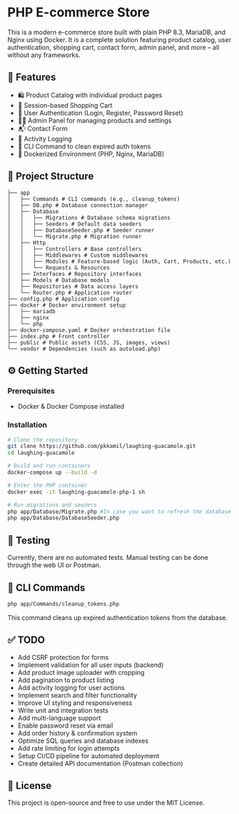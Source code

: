 # PHP E-commerce Store

This is a modern e-commerce store built with plain PHP 8.3, MariaDB, and Nginx using Docker. It is a complete solution featuring product catalog, user authentication, shopping cart, contact form, admin panel, and more – all without any frameworks.

## 🚀 Features

- 🛍️ Product Catalog with individual product pages
- 🛒 Session-based Shopping Cart
- 🔐 User Authentication (Login, Register, Password Reset)
- 🧑‍💼 Admin Panel for managing products and settings
- 📬 Contact Form
- 🧾 Activity Logging
- 🧹 CLI Command to clean expired auth tokens
- 🐳 Dockerized Environment (PHP, Nginx, MariaDB)

## 📁 Project Structure
```text
├── app
│   ├── Commands # CLI commands (e.g., cleanup_tokens)
│   ├── DB.php # Database connection manager
│   ├── Database
│   │   ├── Migrations # Database schema migrations
│   │   ├── Seeders # Default data seeders
│   │   ├── DatabaseSeeder.php # Seeder runner
│   │   └── Migrate.php # Migration runner
│   ├── Http
│   │   ├── Controllers # Base controllers
│   │   ├── Middlewares # Custom middlewares
│   │   ├── Modules # Feature-based logic (Auth, Cart, Products, etc.)
│   │   └── Requests & Resources
│   ├── Interfaces # Repository interfaces
│   ├── Models # Database models
│   ├── Repositories # Data access layers
│   └── Router.php # Application router
├── config.php # Application config
├── docker # Docker environment setup
│   ├── mariadb
│   ├── nginx
│   └── php
├── docker-compose.yaml # Docker orchestration file
├── index.php # Front controller
├── public # Public assets (CSS, JS, images, views)
└── vendor # Dependencies (such as autoload.php)
```

## ⚙️ Getting Started

### Prerequisites

- Docker & Docker Compose installed

### Installation

```bash
# Clone the repository
git clone https://github.com/pkkamil/laughing-guacamole.git
cd laughing-guacamole

# Build and run containers
docker-compose up --build -d

# Enter the PHP container
docker exec -it laughing-guacamole-php-1 sh 

# Run migrations and seeders
php app/Database/Migrate.php #In case you want to refresh the database add --fresh flag
php app/Database/DatabaseSeeder.php
```
## 🧪 Testing
Currently, there are no automated tests. Manual testing can be done through the web UI or Postman.

## 🧼 CLI Commands
```bash
php app/Commands/cleanup_tokens.php
```
This command cleans up expired authentication tokens from the database.

## ✅ TODO
- Add CSRF protection for forms
- Implement validation for all user inputs (backend)
- Add product image uploader with cropping
- Add pagination to product listing
- Add activity logging for user actions
- Implement search and filter functionality
- Improve UI styling and responsiveness
- Write unit and integration tests
- Add multi-language support
- Enable password reset via email
- Add order history & confirmation system
- Optimize SQL queries and database indexes
- Add rate limiting for login attempts
- Setup CI/CD pipeline for automated deployment
- Create detailed API documentation (Postman collection)

## 📝 License
This project is open-source and free to use under the MIT License.